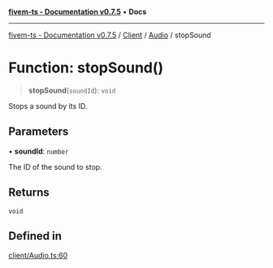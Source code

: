[**fivem-ts - Documentation v0.7.5**](../../../../../README.md) • **Docs**

***

[fivem-ts - Documentation v0.7.5](../../../../../README.md) / [Client](../../../README.md) / [Audio](../README.md) / stopSound

# Function: stopSound()

> **stopSound**(`soundId`): `void`

Stops a sound by its ID.

## Parameters

• **soundId**: `number`

The ID of the sound to stop.

## Returns

`void`

## Defined in

[client/Audio.ts:60](https://github.com/Purpose-Dev/fivem-ts/blob/main/src/client/Audio.ts#L60)
